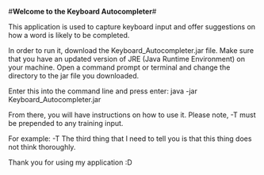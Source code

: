 #**Welcome to the Keyboard Autocompleter**#

This application is used to capture keyboard input and offer suggestions on how a word is likely to be completed.

In order to run it, download the Keyboard_Autocompleter.jar file.
Make sure that you have an updated version of JRE (Java Runtime Environment) on your machine.
Open a command prompt or terminal and change the directory to the jar file you downloaded.

Enter this into the command line and press enter: java -jar Keyboard_Autocompleter.jar

From there, you will have instructions on how to use it.
Please note, -T must be prepended to any training input.

For example:
-T The third thing that I need to tell you is that this thing does not think thoroughly.

Thank you for using my application :D

